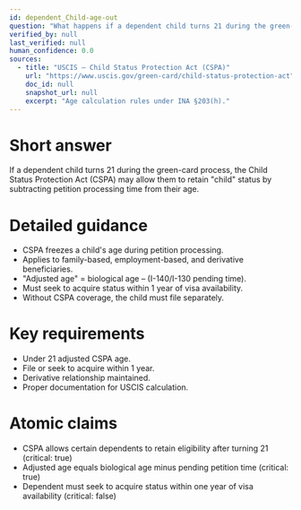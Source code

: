 ```yaml
---
id: dependent_Child-age-out
question: "What happens if a dependent child turns 21 during the green-card process?"
verified_by: null
last_verified: null
human_confidence: 0.0
sources:
  - title: "USCIS – Child Status Protection Act (CSPA)"
    url: "https://www.uscis.gov/green-card/child-status-protection-act"
    doc_id: null
    snapshot_url: null
    excerpt: "Age calculation rules under INA §203(h)."
---
```


# Short answer
If a dependent child turns 21 during the green-card process, the Child Status Protection Act (CSPA) may allow them to retain "child" status by subtracting petition processing time from their age.

# Detailed guidance
- CSPA freezes a child's age during petition processing.  
- Applies to family-based, employment-based, and derivative beneficiaries.  
- "Adjusted age" = biological age – (I-140/I-130 pending time).  
- Must seek to acquire status within 1 year of visa availability.  
- Without CSPA coverage, the child must file separately.  

# Key requirements
- Under 21 adjusted CSPA age.  
- File or seek to acquire within 1 year.  
- Derivative relationship maintained.  
- Proper documentation for USCIS calculation.  

# Atomic claims
- CSPA allows certain dependents to retain eligibility after turning 21 (critical: true)
- Adjusted age equals biological age minus pending petition time (critical: true)
- Dependent must seek to acquire status within one year of visa availability (critical: false)

